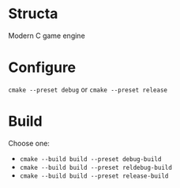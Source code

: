 # Structa
Modern C game engine

# Configure

`cmake --preset debug` 
or 
`cmake --preset release`

# Build
Choose one:
- `cmake --build build --preset debug-build`
- `cmake --build build --preset reldebug-build`
- `cmake --build build --preset release-build`
